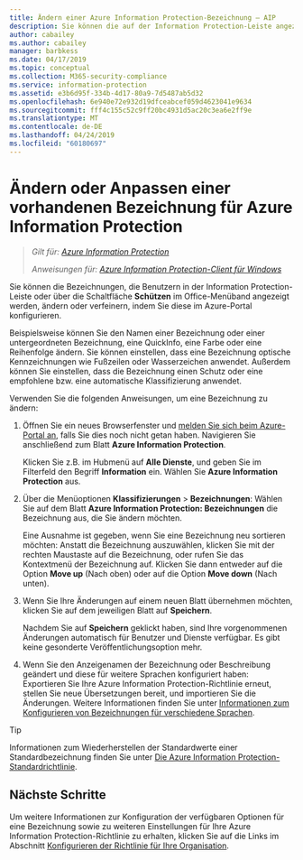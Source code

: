 ```yaml
---
title: Ändern einer Azure Information Protection-Bezeichnung – AIP
description: Sie können die auf der Information Protection-Leiste angezeigten Bezeichnungen ändern, indem Sie diese in der Azure Information Protection-Richtlinie konfigurieren.
author: cabailey
ms.author: cabailey
manager: barbkess
ms.date: 04/17/2019
ms.topic: conceptual
ms.collection: M365-security-compliance
ms.service: information-protection
ms.assetid: e3b6d95f-334b-4d17-80a9-7d5487ab5d32
ms.openlocfilehash: 6e940e72e932d19dfceabcef059d4623041e9634
ms.sourcegitcommit: fff4c155c52c9ff20bc4931d5ac20c3ea6e2ff9e
ms.translationtype: MT
ms.contentlocale: de-DE
ms.lasthandoff: 04/24/2019
ms.locfileid: "60180697"
---
```

# <a name="how-to-change-or-customize-an-existing-label-for-azure-information-protection"></a>Ändern oder Anpassen einer vorhandenen Bezeichnung für Azure Information Protection

>*Gilt für: [Azure Information Protection](https://azure.microsoft.com/pricing/details/information-protection)*
>
> *Anweisungen für: [Azure Information Protection-Client für Windows](faqs.md#whats-the-difference-between-the-azure-information-protection-client-and-the-azure-information-protection-unified-labeling-client)*

Sie können die Bezeichnungen, die Benutzern in der Information Protection-Leiste oder über die Schaltfläche **Schützen** im Office-Menüband angezeigt werden, ändern oder verfeinern, indem Sie diese im Azure-Portal konfigurieren.

Beispielsweise können Sie den Namen einer Bezeichnung oder einer untergeordneten Bezeichnung, eine QuickInfo, eine Farbe oder eine Reihenfolge ändern. Sie können einstellen, dass eine Bezeichnung optische Kennzeichnungen wie Fußzeilen oder Wasserzeichen anwendet. Außerdem können Sie einstellen, dass die Bezeichnung einen Schutz oder eine empfohlene bzw. eine automatische Klassifizierung anwendet.

Verwenden Sie die folgenden Anweisungen, um eine Bezeichnung zu ändern:

1. Öffnen Sie ein neues Browserfenster und [melden Sie sich beim Azure-Portal an](configure-policy.md#signing-in-to-the-azure-portal), falls Sie dies noch nicht getan haben. Navigieren Sie anschließend zum Blatt **Azure Information Protection**. 
    
    Klicken Sie z.B. im Hubmenü auf **Alle Dienste**, und geben Sie im Filterfeld den Begriff **Information** ein. Wählen Sie **Azure Information Protection** aus.

2. Über die Menüoptionen **Klassifizierungen** > **Bezeichnungen**: Wählen Sie auf dem Blatt **Azure Information Protection: Bezeichnungen** die Bezeichnung aus, die Sie ändern möchten.

    Eine Ausnahme ist gegeben, wenn Sie eine Bezeichnung neu sortieren möchten: Anstatt die Bezeichnung auszuwählen, klicken Sie mit der rechten Maustaste auf die Bezeichnung, oder rufen Sie das Kontextmenü der Bezeichnung auf. Klicken Sie dann entweder auf die Option **Move up** (Nach oben) oder auf die Option **Move down** (Nach unten).

3. Wenn Sie Ihre Änderungen auf einem neuen Blatt übernehmen möchten, klicken Sie auf dem jeweiligen Blatt auf **Speichern**.
    
    Nachdem Sie auf **Speichern** geklickt haben, sind Ihre vorgenommenen Änderungen automatisch für Benutzer und Dienste verfügbar. Es gibt keine gesonderte Veröffentlichungsoption mehr.

4. Wenn Sie den Anzeigenamen der Bezeichnung oder Beschreibung geändert und diese für weitere Sprachen konfiguriert haben: Exportieren Sie Ihre Azure Information Protection-Richtlinie erneut, stellen Sie neue Übersetzungen bereit, und importieren Sie die Änderungen. Weitere Informationen finden Sie unter [Informationen zum Konfigurieren von Bezeichnungen für verschiedene Sprachen](configure-policy-languages.md).

> [!TIP]
>Informationen zum Wiederherstellen der Standardwerte einer Standardbezeichnung finden Sie unter [Die Azure Information Protection-Standardrichtlinie](configure-policy-default.md).

## <a name="next-steps"></a>Nächste Schritte

Um weitere Informationen zur Konfiguration der verfügbaren Optionen für eine Bezeichnung sowie zu weiteren Einstellungen für Ihre Azure Information Protection-Richtlinie zu erhalten, klicken Sie auf die Links im Abschnitt [Konfigurieren der Richtlinie für Ihre Organisation](configure-policy.md#configuring-your-organizations-policy).



